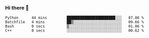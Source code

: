 ### Hi there 👋

<!--START_SECTION:waka-->

```text
Python      44 mins         ██████████████████████░░░   87.86 %
Batchfile   4 mins          ██▒░░░░░░░░░░░░░░░░░░░░░░   09.66 %
Bash        0 secs          ▒░░░░░░░░░░░░░░░░░░░░░░░░   01.86 %
C++         0 secs          ░░░░░░░░░░░░░░░░░░░░░░░░░   00.62 %
```

<!--END_SECTION:waka-->
